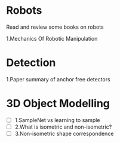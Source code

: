 # Robots
Read and review some books on robots

1.Mechanics Of Robotic Manipulation

# Detection
1.Paper summary of anchor free detectors

# 3D Object Modelling
- [ ] 1.SampleNet vs learning to sample  
- [ ] 2.What is isometric and non-isometric?
- [ ] 3.Non-isometric shape correspondence
